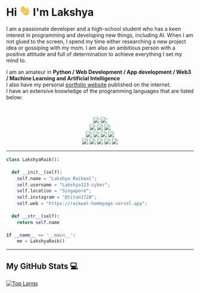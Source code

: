 # Hi <img src="https://raw.githubusercontent.com/ABSphreak/ABSphreak/master/gifs/Hi.gif" width="30px"> I'm Lakshya

I am a passionate developer and a high-school student who has a keen interest in programming and developing new things, including AI. When I am not glued to the screen, I spend my time either researching a new project idea or gossiping with my mom. I am also an ambitious person with a positive attitude and full of determination to achieve everything I set my mind to.<br />

I am an amateur in <b> Python / Web Development / App development / Web3 / Machine Learning and Artificial Intelligence </b><br />
I also have my personal [portfolio website](https://raikwal-homepage.vercel.app) published on the internet. <br />
I have an extensive knowledge of the programming languages that are listed below:

<br>

<p>
<div align="center">
  <img src="https://img.shields.io/badge/-PYTHON-d1a01f?style=for-the-badge&logo=python&logoColor=ffe873&labelColor=646464">
  <img src="https://img.shields.io/badge/-FLUTTER-d1a01f?style=for-the-badge&logo=flutter&logoColor=00faff&labelColor=646464">
  <br />
  <img src="https://img.shields.io/badge/-HTML-d1a01f?style=for-the-badge&logo=html5&logoColor=c58545&labelColor=282828">
  <img src="https://img.shields.io/badge/-CSS-d1a01f?style=for-the-badge&logo=css3&logoColor=264de4&labelColor=282828">
  <img src="https://img.shields.io/badge/-JavaScript-d1a01f?style=for-the-badge&logo=javascript&logoColor=d1a01f&labelColor=282828">
  <br />
  <img src="https://img.shields.io/badge/-REACT.JS-d1a01f?style=for-the-badge&logo=react&logoColor=61DBFB&labelColor=1f232a">
  <img src="https://img.shields.io/badge/-REACT NATIVE-d1a01f?style=for-the-badge&logo=react&logoColor=61DBFB&labelColor=1f232a">
  <img src="https://img.shields.io/badge/-NEXT.JS-d1a01f?style=for-the-badge&logo=next.js&logoColor=ffffff&labelColor=000000">
  <img src="https://img.shields.io/badge/-TYPESCRIPT-d1a01f?style=for-the-badge&logo=typescript&logoColor=61DBFB&labelColor=1f232a">
  <br />
  <img src="https://img.shields.io/badge/-NODE.JS-d1a01f?style=for-the-badge&logo=node.js&logoColor=303030&labelColor=3c873a">
  <img src="https://img.shields.io/badge/-MySQL-d1a01f?style=for-the-badge&logo=mysql&logoColor=02758f&labelColor=e46c04">
  <img src="https://img.shields.io/badge/-SOLIDITY-d1a01f?style=for-the-badge&logo=solidity&logoColor=666665&labelColor=e0e0de">
  <img src="https://img.shields.io/badge/-CSHARP-d1a01f?style=for-the-badge&logo=csharp&logoColor=6d3dad&labelColor=e0e0de">
  <img src="https://img.shields.io/badge/-MONGODB-d1a01f?style=for-the-badge&logo=mongodb&logoColor=4dab3e&labelColor=ffffff">
</div>
</p>

---


```python
class LakshyaRaik():
    
  def __init__(self):
    self.name = "Lakshya Raikwal";
    self.username = "Lakshya123-cyber";
    self.location = "Singapore";
    self.instagram = "@titan1728";
    self.web = "https://raikwal-homepage.vercel.app";
  
  def __str__(self):
    return self.name

if __name__ == '__main__':
    me = LakshyaRaik()
```


---

## My GitHub Stats 💻

[![Top Langs](https://github-readme-stats.vercel.app/api?username=Lakshya123-cyber&show_icons=true&theme=dracula)](https://github.com/anuraghazra/github-readme-stats)
